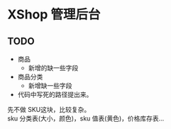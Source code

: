 # XShop 管理后台
## TODO
* 商品
  * 新增的缺一些字段
* 商品分类
  * 新增缺一些字段
* 代码中写死的路径提出来。

先不做 SKU这块，比较复杂。  
sku 分类表(大小，颜色)，sku 值表(黄色)，价格库存表...